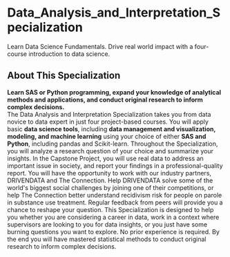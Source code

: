 # Data_Analysis_and_Interpretation_Specialization
Learn Data Science Fundamentals. Drive real world impact with a four-course introduction to data science.

## About This Specialization
**Learn SAS or Python programming, expand your knowledge of analytical methods and applications, and conduct original research to inform complex decisions.**</br>
The Data Analysis and Interpretation Specialization takes you from data novice to data expert in just four project-based courses. You will apply basic **data science tools**, including **data management and visualization, modeling, and machine learning** using your choice of either **SAS and Python**, including pandas and Scikit-learn. Throughout the Specialization, you will analyze a research question of your choice and summarize your insights. In the Capstone Project, you will use real data to address an important issue in society, and report your findings in a professional-quality report. You will have the opportunity to work with our industry partners, DRIVENDATA and The Connection. Help DRIVENDATA solve some of the world's biggest social challenges by joining one of their competitions, or help The Connection better understand recidivism risk for people on parole in substance use treatment. Regular feedback from peers will provide you a chance to reshape your question. This Specialization is designed to help you whether you are considering a career in data, work in a context where supervisors are looking to you for data insights, or you just have some burning questions you want to explore. No prior experience is required. By the end you will have mastered statistical methods to conduct original research to inform complex decisions.

